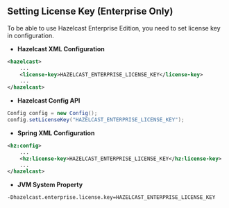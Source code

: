 ## Setting License Key (Enterprise Only)

To be able to use Hazelcast Enterprise Edition, you need to set license key in configuration.

-   **Hazelcast XML Configuration**

```xml
<hazelcast>
    ...
    <license-key>HAZELCAST_ENTERPRISE_LICENSE_KEY</license-key>
    ...
</hazelcast>
```
-   **Hazelcast Config API**

```java
Config config = new Config();
config.setLicenseKey("HAZELCAST_ENTERPRISE_LICENSE_KEY");
```
-   **Spring XML Configuration**

```xml
<hz:config>
    ...
    <hz:license-key>HAZELCAST_ENTERPRISE_LICENSE_KEY</hz:license-key>
    ...
</hazelcast>
```
-   **JVM System Property**

```
-Dhazelcast.enterprise.license.key=HAZELCAST_ENTERPRISE_LICENSE_KEY
```

